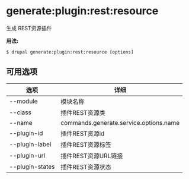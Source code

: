 # generate:plugin:rest:resource
生成 REST资源插件

**用法:**
```
$ drupal generate:plugin:rest:resource [options] 
```

## 可用选项
选项 | 详细
-------|-------------
--module | 模块名称
--class | 插件REST资源类
--name | commands.generate.service.options.name
--plugin-id | 插件REST资源id
--plugin-label | 插件REST资源标签
--plugin-url | 插件REST资源URL链接
--plugin-states | 插件REST资源状态

